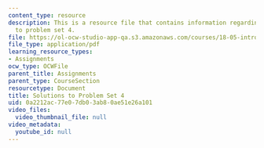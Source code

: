 ```yaml
---
content_type: resource
description: This is a resource file that contains information regarding solutions
  to problem set 4.
file: https://ol-ocw-studio-app-qa.s3.amazonaws.com/courses/18-05-introduction-to-probability-and-statistics-spring-2014/0a2212ac77e07db03ab80ae51e26a101_MIT18_05S14_ps4_solutions.pdf
file_type: application/pdf
learning_resource_types:
- Assignments
ocw_type: OCWFile
parent_title: Assignments
parent_type: CourseSection
resourcetype: Document
title: Solutions to Problem Set 4
uid: 0a2212ac-77e0-7db0-3ab8-0ae51e26a101
video_files:
  video_thumbnail_file: null
video_metadata:
  youtube_id: null
---
```

